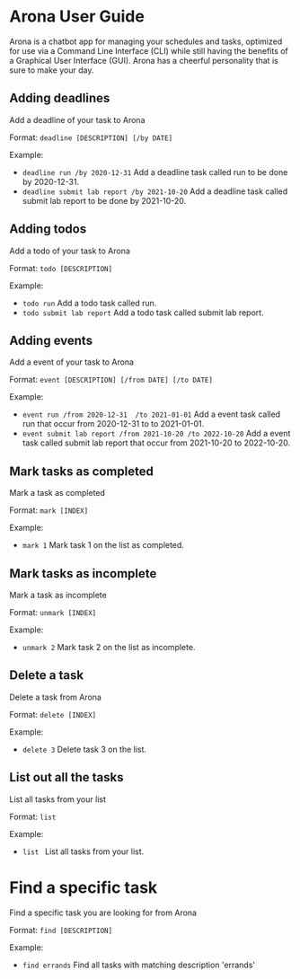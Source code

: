 # Arona User Guide

Arona is a chatbot app for managing your schedules and tasks, optimized for use via a Command Line Interface (CLI) while still having the benefits of a Graphical User Interface (GUI). Arona has a cheerful personality that is sure to make your day.

## Adding deadlines

Add a deadline of your task to Arona

Format: ``` deadline [DESCRIPTION] [/by DATE] ```

Example: 
- ``` deadline run /by 2020-12-31 ``` Add a deadline task called run to be done by 2020-12-31.
- ``` deadline submit lab report /by 2021-10-20 ``` Add a deadline task called submit lab report to be done by 2021-10-20.

## Adding todos

Add a todo of your task to Arona

Format: ``` todo [DESCRIPTION] ```

Example: 
- ``` todo run ``` Add a todo task called run.
- ``` todo submit lab report ``` Add a todo task called submit lab report.

## Adding events

Add a event of your task to Arona

Format: ``` event [DESCRIPTION] [/from DATE] [/to DATE] ```

Example: 
- ``` event run /from 2020-12-31  /to 2021-01-01 ``` Add a event task called run that occur from 2020-12-31 to to 2021-01-01.
- ``` event submit lab report /from 2021-10-20 /to 2022-10-20 ``` Add a event task called submit lab report that occur from 2021-10-20 to 2022-10-20.
  
## Mark tasks as completed

Mark a task as completed

Format: ``` mark [INDEX] ```

Example:
- ``` mark 1 ``` Mark task 1 on the list as completed.

## Mark tasks as incomplete

Mark a task as incomplete

Format: ``` unmark [INDEX] ```

Example:
- ``` unmark 2 ``` Mark task 2 on the list as incomplete.

## Delete a task

Delete a task from Arona

Format: ``` delete [INDEX] ```

Example:
- ``` delete 3 ``` Delete task 3 on the list.

## List out all the tasks

List all tasks from your list

Format: ``` list ```

Example:
- ```list ``` List all tasks from your list.

# Find a specific task

Find a specific task you are looking for from Arona

Format: ``` find [DESCRIPTION] ```

Example:
- ``` find errands ``` Find all tasks with matching description 'errands'
